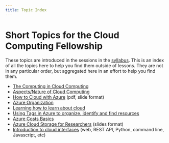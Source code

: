 ```yaml
---
title: Topic Index
---
```

# Short Topics for the Cloud Computing Fellowship

These topics are introduced in the sessions in the [syllabus](../index.md).  This is an index of all the topics here to help you find them outside of lessons.  They are not in any particular order, but aggregated here in an effort to help you find them.  

* [The Computing in Cloud Computing](./the_computing_in_cloud_computing.md)
* [Aspects/Nature of Cloud Computing](./intro_aspects_of_cloud_computing.md)
* [How to Cloud with Azure](./CCF-session-2-how-to-cloud-slides.pdf) (pdf, slide format)
* [Azure Organization](./azure_organization.md)
* [Learning how to learn about cloud](./learning_how_to_learn_about_cloud.md)
* [Using Tags in Azure to organize, identify and find resources](./azure_tags.md)
* [Azure Costs Basics](./azure_cloud_cost_basics.md)
* [Azure Cloud Storage for Researchers](./azure_cloud_storage_for_researchers.html) (slides format)
* [Introduction to cloud interfaces](./intro_to_cloud_interfaces.md) (web, REST API, Python, command line, Javascript, etc)


